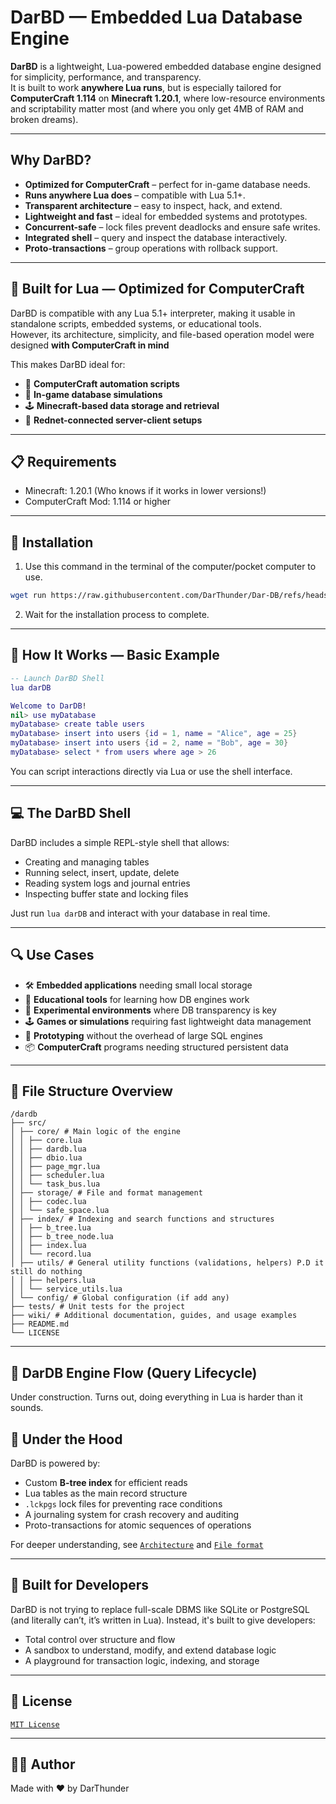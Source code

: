 # DarBD — Embedded Lua Database Engine

**DarBD** is a lightweight, Lua-powered embedded database engine designed for simplicity, performance, and transparency.  
It is built to work **anywhere Lua runs**, but is especially tailored for **ComputerCraft 1.114** on **Minecraft 1.20.1**, where low-resource environments and scriptability matter most (and where you only get 4MB of RAM and broken dreams).

---

## Why DarBD?

- **Optimized for ComputerCraft** – perfect for in-game database needs.
- **Runs anywhere Lua does** – compatible with Lua 5.1+.
- **Transparent architecture** – easy to inspect, hack, and extend.
- **Lightweight and fast** – ideal for embedded systems and prototypes.
- **Concurrent-safe** – lock files prevent deadlocks and ensure safe writes.
- **Integrated shell** – query and inspect the database interactively.
- **Proto-transactions** – group operations with rollback support.

---

## 📌 Built for Lua — Optimized for ComputerCraft

DarBD is compatible with any Lua 5.1+ interpreter, making it usable in standalone scripts, embedded systems, or educational tools.  
However, its architecture, simplicity, and file-based operation model were designed **with ComputerCraft in mind**

This makes DarBD ideal for:

- 🧠 **ComputerCraft automation scripts**
- 🧪 **In-game database simulations**
- 🕹 **Minecraft-based data storage and retrieval**
- 💾 **Rednet-connected server-client setups**

---

## 📋 Requirements

- Minecraft: 1.20.1 (Who knows if it works in lower versions!)
- ComputerCraft Mod: 1.114 or higher

---

## 🚀 Installation

1. Use this command in the terminal of the computer/pocket computer to use.

```bash
wget run https://raw.githubusercontent.com/DarThunder/Dar-DB/refs/heads/main/installer.lua
```

2. Wait for the installation process to complete.

---

## 🧪 How It Works — Basic Example

```lua
-- Launch DarBD Shell
lua darDB

Welcome to DarDB!
nil> use myDatabase
myDatabase> create table users
myDatabase> insert into users {id = 1, name = "Alice", age = 25}
myDatabase> insert into users {id = 2, name = "Bob", age = 30}
myDatabase> select * from users where age > 26
```

You can script interactions directly via Lua or use the shell interface.

---

## 💻 The DarBD Shell

DarBD includes a simple REPL-style shell that allows:

- Creating and managing tables
- Running select, insert, update, delete
- Reading system logs and journal entries
- Inspecting buffer state and locking files

Just run `lua darDB` and interact with your database in real time.

---

## 🔍 Use Cases

- 🛠 **Embedded applications** needing small local storage
- 🧪 **Educational tools** for learning how DB engines work
- 🧬 **Experimental environments** where DB transparency is key
- 🕹 **Games or simulations** requiring fast lightweight data management
- 🧰 **Prototyping** without the overhead of large SQL engines
- 📦 **ComputerCraft** programs needing structured persistent data

---

## 📂 File Structure Overview

```text
/dardb
├── src/
│ ├── core/ # Main logic of the engine
│ │ ├── core.lua
│ │ ├── dardb.lua
│ │ ├── dbio.lua
│ │ ├── page_mgr.lua
│ │ ├── scheduler.lua
│ │ └── task_bus.lua
│ ├── storage/ # File and format management
│ │ ├── codec.lua
│ │ └── safe_space.lua
│ ├── index/ # Indexing and search functions and structures
│ │ ├── b_tree.lua
│ │ ├── b_tree_node.lua
│ │ ├── index.lua
│ │ └── record.lua
│ ├── utils/ # General utility functions (validations, helpers) P.D it still do nothing
│ │ ├── helpers.lua
│ │ └── service_utils.lua
│ └── config/ # Global configuration (if add any)
├── tests/ # Unit tests for the project
├── wiki/ # Additional documentation, guides, and usage examples
├── README.md
└── LICENSE
```

---

## 🔁 DarDB Engine Flow (Query Lifecycle)
Under construction. Turns out, doing everything in Lua is harder than it sounds.

## 🔧 Under the Hood

DarBD is powered by:

- Custom **B-tree index** for efficient reads
- Lua tables as the main record structure
- `.lckpgs` lock files for preventing race conditions
- A journaling system for crash recovery and auditing
- Proto-transactions for atomic sequences of operations

For deeper understanding, see [`Architecture`](wiki/architecture.md) and [`File format`](wiki/file_formats.md)

---

## 🧠 Built for Developers

DarBD is not trying to replace full-scale DBMS like SQLite or PostgreSQL (and literally can’t, it’s written in Lua). Instead, it's built to give developers:

- Total control over structure and flow
- A sandbox to understand, modify, and extend database logic
- A playground for transaction logic, indexing, and storage

---

## 📜 License

[`MIT License`](LICENSE)

---

## 👨‍💻 Author

Made with ❤️ by DarThunder
